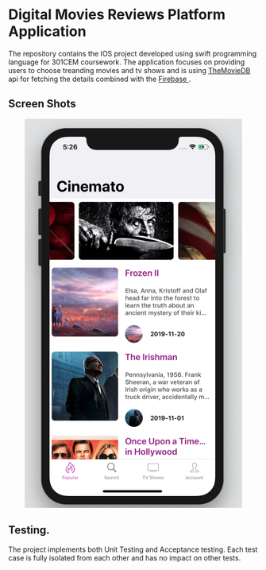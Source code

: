 # Digital Movies Reviews Platform Application

The repository contains the IOS project developed using swift programming language for 301CEM coursework. The application focuses on providing users to choose treanding movies and tv shows and is using <a href="https://developers.themoviedb.org/"> TheMovieDB </a> api for fetching the details combined with the <a href="https://firebase.google.com/"> Firebase </a>. 


## Screen Shots
<p align="center">
	<img src="app1.png" /> 	
</p>

## Testing. 
The project implements both Unit Testing and Acceptance testing. Each test case is fully isolated from each other and has no impact on other tests. 
